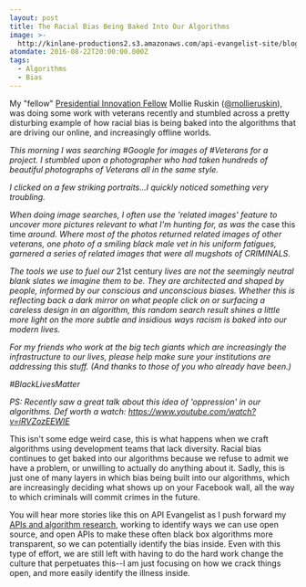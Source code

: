 ```yaml
---
layout: post
title: The Racial Bias Being Baked Into Our Algorithms
image: >-
  http://kinlane-productions2.s3.amazonaws.com/api-evangelist-site/blog/14053653_10100755560532564_6054061118171116858_o.jpg
atomdate: 2016-08-22T20:00:00.000Z
tags:
  - Algorithms
  - Bias
---
```

My "fellow" [Presidential Innovation Fellow](https://presidentialinnovationfellows.gov/fellows) Mollie Ruskin ([@mollieruskin](https://twitter.com/mollieruskin)), was doing some work with veterans recently and stumbled across a pretty disturbing example of how racial bias is being baked into the algorithms that are driving our online, and increasingly offline worlds.

_This morning I was searching #‎Google for images of #‎Veterans for a project. I stumbled upon a photographer who had taken hundreds of beautiful photographs of Veterans all in the same style._

_I clicked on a few striking portraits...I quickly noticed something very troubling._

_When doing image searches, I often use the 'related images' feature to uncover more pictures relevant to what I'm hunting for, as was the_ case this time _around. Where most of the photos returned related images of other veterans, one photo of a smiling black male vet in his uniform fatigues, garnered a series of related images that were all mugshots of CRIMINALS._

_The tools we use to fuel our_ 21st century _lives are not the seemingly neutral blank slates we imagine them to be. They are architected and shaped by people, informed by our conscious and unconscious biases. Whether this is reflecting back a dark mirror on what people click on or surfacing a careless design in an algorithm, this random search result shines a little more light on the more subtle and insidious ways racism is baked into our modern lives._

_For my friends who work at the big tech giants which are increasingly the infrastructure to our lives, please help make sure your institutions are addressing this stuff. (And thanks to those of you who already have been.)_

_#‎BlackLivesMatter_

_PS: Recently saw a great talk about this idea of 'oppression' in our algorithms. Def worth a watch: https://www.youtube.com/watch?v=iRVZozEEWlE_

This isn't some edge weird case, this is what happens when we craft algorithms using development teams that lack diversity. Racial bias continues to get baked into our algorithms because we refuse to admit we have a problem, or unwilling to actually do anything about it. Sadly, this is just one of many layers in which bias being built into our algorithms, which are increasingly deciding what shows up on your Facebook wall, all the way to which criminals will commit crimes in the future.

You will hear more stories like this on API Evangelist as I push forward my [APIs and algorithm research](http://apievangelist.com/2016/08/04/pushing-for-more-algorithmic-transparency-using-apis/), working to identify ways we can use open source, and open APIs to make these often black box algorithms more transparent, so we can potentially identify the bias inside. Even with this type of effort, we are still left with having to do the hard work change the culture that perpetuates this--I am just focusing on how we crack things open, and more easily identify the illness inside.